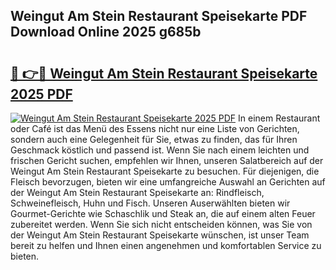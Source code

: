 ## Weingut Am Stein Restaurant Speisekarte PDF Download Online 2025 g685b

# <h2><a href="http://gc662mf.nevu.top/?p=Weingut+Am+Stein+Restaurant+Speisekarte">🔗 👉🔴 Weingut Am Stein Restaurant Speisekarte 2025 PDF</a></h2>

[![Weingut Am Stein Restaurant Speisekarte 2025 PDF](https://i.imgur.com/dBaPXMq.png)](http://gc662mf.nevu.top/?p=Weingut+Am+Stein+Restaurant+Speisekarte)
In einem Restaurant oder Café ist das Menü des Essens nicht nur eine Liste von Gerichten, sondern auch eine Gelegenheit für Sie, etwas zu finden, das für Ihren Geschmack köstlich und passend ist. Wenn Sie nach einem leichten und frischen Gericht suchen, empfehlen wir Ihnen, unseren Salatbereich auf der Weingut Am Stein Restaurant Speisekarte zu besuchen. Für diejenigen, die Fleisch bevorzugen, bieten wir eine umfangreiche Auswahl an Gerichten auf der Weingut Am Stein Restaurant Speisekarte an: Rindfleisch, Schweinefleisch, Huhn und Fisch. Unseren Auserwählten bieten wir Gourmet-Gerichte wie Schaschlik und Steak an, die auf einem alten Feuer zubereitet werden. Wenn Sie sich nicht entscheiden können, was Sie von der Weingut Am Stein Restaurant Speisekarte wünschen, ist unser Team bereit zu helfen und Ihnen einen angenehmen und komfortablen Service zu bieten.
